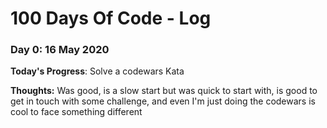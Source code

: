 <!-- # 100 Days Of Code - Log

### Day 0: 16 May 2020

**Today's Progress**: Solve a codewars Kata

**Thoughts:** Was good, is a slow start but is 

**Link to work:** [Calculator App](http://www.example.com)

### Day 0: February 30, 2016 (Example 2)
##### (delete me or comment me out)

**Today's Progress**: Fixed CSS, worked on canvas functionality for the app.

**Thoughts**: I really struggled with CSS, but, overall, I feel like I am slowly getting better at it. Canvas is still new for me, but I managed to figure out some basic functionality.

**Link(s) to work**: [Calculator App](http://www.example.com)


### Day 1: June 27, Monday

**Today's Progress**: I've gone through many exercises on FreeCodeCamp.

**Thoughts** I've recently started coding, and it's a great feeling when I finally solve an algorithm challenge after a lot of attempts and hours spent.

**Link(s) to work**
1. [Find the Longest Word in a String](https://www.freecodecamp.com/challenges/find-the-longest-word-in-a-string)
2. [Title Case a Sentence](https://www.freecodecamp.com/challenges/title-case-a-sentence) -->


# 100 Days Of Code - Log

### Day 0: 16 May 2020

**Today's Progress**: Solve a codewars Kata

**Thoughts:** Was good, is a slow start but was quick to start with, is good to get in touch with some challenge, and even I'm just doing the codewars is cool to face something different 
